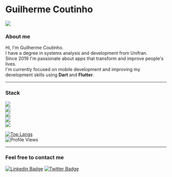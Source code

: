 # Guilherme Coutinho

<a href="https://github.com/gcoutinho1">
  <img align="center" src="https://github-readme-stats.vercel.app/api?username=gcoutinho1&show_icons=true&line_height=27&count_private=true&title_color=ffffff&text_color=FFA500&icon_color=ffffff&bg_color=1d1f21&hide=contribs,issues,prs"/>
</a>

### About me

Hi, I'm Guilherme Coutinho.  
I have a degree in systems analysis and development from Unifran.  
Since 2019 I'm passionate about apps that transform and improve people's lives.  
I'm currently focused on mobile development and improving my development skills using **Dart** and **Flutter**.  

---

### Stack

![](https://img.shields.io/badge/Framework-Flutter-informational?style=plastic=flat&logo=Flutter&logoColor=0095e6&color=FFA500)  
![](https://img.shields.io/badge/BackEnd-Firebase-informational?plastic=flat&logo=Firebase&color=FFA500)  
![](https://img.shields.io/badge/Database-SQLite-informational?style=plastic=flat&logo=SQLITE&logoColor=white&color=FFA500)  
![](https://img.shields.io/badge/Code-Dart-informational?style=plastic=flat&logo=Dart&logoColor=0095e6&color=FFA500)  
![](https://img.shields.io/badge/Code-Java-informational?style=plastic=flat&logo=android&logoColor=green&color=FFA500)  

[![Top Langs](https://github-readme-stats.vercel.app/api/top-langs/?username=gcoutinho1&layout=compact&title_color=ffffff&bg_color=1d1f21&text_color=ffffff&langs_count=10&hide=html,C,CMake,Objective-C)](https://github.com/gcoutinho1/github-readme-stats)  
![Profile Views](https://komarev.com/ghpvc/?username=gcoutinho1&style=plastic&color=FFA500&label=Views)

---

### Feel free to contact me
[![Linkedin Badge](https://img.shields.io/badge/-LinkedIn-blue?style=flat-square&logo=Linkedin&logoColor=white&link=https://www.linkedin.com/in/guilhermecoutinho1/)](https://www.linkedin.com/in/guilhermecoutinho1/) 
[![Twitter Badge](https://img.shields.io/badge/-Twitter-blue?style=flat-square&logo=Twitter&logoColor=white&link=https://https://twitter.com/gcoutinho1/)](https://twitter.com/gcoutinho1/)
